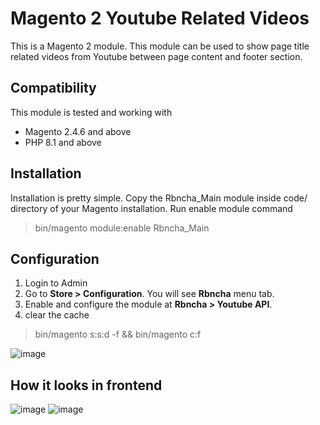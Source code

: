 # Magento 2 Youtube Related Videos 

This is a Magento 2 module. This module can be used to show page title related videos from Youtube between page content and footer section.

## Compatibility
This module is tested and working with
* Magento 2.4.6 and above
* PHP 8.1 and above

## Installation
Installation is pretty simple. Copy the Rbncha_Main module inside code/ directory of your Magento installation. Run enable module command
> bin/magento module:enable Rbncha_Main

## Configuration
1. Login to Admin
2. Go to **Store > Configuration**. You will see **Rbncha** menu tab.
3. Enable and configure the module at **Rbncha > Youtube API**. 
4. clear the cache
> bin/magento s:s:d -f && bin/magento c:f
> 
![image](https://github.com/user-attachments/assets/7f6f4e1d-a5c3-42b4-8b1d-f0e8b3cc771f)

## How it looks in frontend
![image](https://github.com/user-attachments/assets/2e26525e-7f25-4649-b876-5c33fc9b24c3)
![image](https://github.com/user-attachments/assets/f575f807-eefa-496e-a99b-3d93862dcca6)

